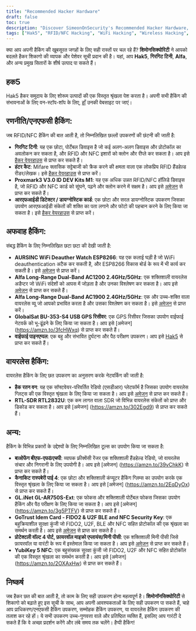 ```yaml
---
title: "Recommended Hacker Hardware"
draft: false
toc: true
description: "Discover SimeonOnSecurity's Recommended Hacker Hardware, including tools for RFID/NFC and WiFi hacking, wireless hacking, and more. Shop top products from brands like Hak5, Chameleon Tiny, Alfa, and more. Find the perfect tool for your needs with SimeonOnSecurity's comprehensive and professional recommendations."
tags: ["Hak5", "RFID/NFC Hacking", "WiFi Hacking", "Wireless Hacking", "Other", "Recommendations", "Chameleon Tiny", "Hunter Cat", "Proxmark3", "RFID Detector", "WiFi Deauther Watch", "Alfa Long-Range Dual-Band", "GlobalSat BU-353-S4", "WiFi Pineapple", "HackRF One", "RTL-SDR RTL2832U", "BaoFeng BF-F8HP", "CanaKit Raspberry Pi 4", "GL.iNet GL-AR750S-Ext", "GoTrust Idem Card", "Protectli Vault", "YubiKey 5 NFC", "FIDO2", "U2F BLE", "NFC Security Key"]
---
```


 क्या आप अपनी हैकिंग की खूबसूरत जगहों के लिए सही रास्तों पर चल रहे हैं? **शिमोनसिक्योरिटी** ने आपको बदलते हैकर शिकागो की व्यापक और पेशेवर सूची प्रदान की है। यहां, आप **Hak5**, **गिरगिट टिनी**, **Alfa**, और अन्य प्रमुख सितारों के शीर्ष उत्पाद पा सकते हैं।  ## हक5 Hak5 हैकर समुदाय के लिए शोरूम उत्पादों की एक विस्तृत श्रृंखला पेश करता है। अपनी सभी हैकिंग की संभावनाओं के लिए वन-स्टॉप-शॉप के लिए, [हाँ](https://shop.hak5.org/) उनकी वेबसाइट पर जाएं।  ## रणनीति/एनएफसी हैकिंग: जब RFID/NFC हैकिंग की बात आती है, तो निम्नलिखित छल्लों उपकरणों की छंटनी की जाती है: - **गिरगिट टिनी**: यह एक छोटा, पोर्टेबल डिवाइस है जो कई अलग-अलग डिवाइस और प्रोटोकॉल का अवलोकन कर सकता है, और RFID और NFC इशारों को क्लोन और रीप्ले कर सकता है। आप इसे [हैकर वेयरहाउस](https://hackerwarehouse.com/product/chameleon-tiny/) से प्राप्त कर सकते हैं। - **हंटर कैट**: Mifare क्लासिक सट्टेबाजी को क्रैक करने की क्षमता वाला एक लोकप्रिय RFID हैंडहेल्ड रीडर/लेखक। इसे [हैकर वेयरहाउस](https://hackerwarehouse.com/product/hunter-cat/) से प्राप्त करें। - **Proxmark3 V3.0 ID DEV Kits M1**: यह एक अधिक उन्नत RFID/NFC हॉलिडे डिवाइस है, जो RFID और NFC कार्ड को सूंघने, पढ़ने और क्लोन करने में सक्षम है। आप इसे [अमेजन](https://amzn.to/3g83cFx) से प्राप्त कर सकते हैं। - **आरएफआईडी डिटेक्टर / डायग्नोस्टिक कार्ड**: एक छोटा और सरल डायग्नोस्टिक उपकरण जिसका उपयोग आरएफआईडी संकेतों की शक्ति का पता लगाने और फोटो की पहचान करने के लिए किया जा सकता है। इसे [हैकर वेयरहाउस](https://hackerwarehouse.com/product/rfid-detector-diagnostic-card/) से प्राप्त करें।  ## अफवाह हैकिंग: संबद्ध हैकिंग के लिए निम्नलिखित छटा छटा की देखी जाती है: - **AURSINC WiFi Deauther Watch ESP8266**: यह एक कलाई घड़ी है जो WiFi deauthentication अटैक कर सकती है, और ESP8266 विकास बोर्ड के रूप में भी कार्य कर सकती है। इसे [अमेजन](https://amzn.to/2P0W3uX) से प्राप्त करें। - **Alfa Long-Range Dual-Band AC1200 2.4GHz/5GHz**: एक शक्तिशाली वायरलेस अडैप्टर जो WiFi संदेशों को आपस में जोड़ता है और उनका विश्लेषण कर सकता है। आप इसे [अमेजन](https://amzn.to/330FAPG) से प्राप्त कर सकते हैं। - **Alfa Long-Range Dual-Band AC1900 2.4GHz/5GHz**: एक और उच्च-शक्ति वाला वायरलेस व्यू जो आपको प्रभावित करता है और उसका विश्लेषण कर सकता है। इसे [अमेजन](https://amzn.to/39xzZlh) से प्राप्त करें। - **GlobalSat BU-353-S4 USB GPS रिसीवर**: एक GPS रिसीवर जिसका उपयोग वाईफाई नेटवर्क को भू-ढूंढने के लिए किया जा सकता है। आप इसे [अमेजन] (https://amzn.to/3fcHWxq) से प्राप्त कर सकते हैं। - **वाईफाई पाइनएप्पल**: एक बहु और संभावित दुर्घटना और पैठ परीक्षण उपकरण। आप इसे [Hak5](https://shop.hak5.org/products/wifi-pineapple) से प्राप्त कर सकते हैं।  ## वायरलेस हैकिंग: वायरलेस हैकिंग के लिए छत उपकरण का अनुसरण करके नेटवर्किंग की जाती है: - **हैक रतन वन**: यह एक सॉफ्टवेयर-परिवर्तित रेडियो (एसडीआर) प्लेटफॉर्म है जिसका उपयोग वायरलेस ग्लिट्स की एक विस्तृत श्रृंखला के लिए किया जा सकता है। आप इसे [अमेजन](https://amzn.to/2OXVj9Q) से प्राप्त कर सकते हैं। - **RTL-SDR RTL2832U**: एक कम लागत वाला SDR जो विभिन्न वायरलेस संकेतों को प्राप्त और डिकोड कर सकता है। आप इसे [अमेजन] (https://amzn.to/302Egd9) से प्राप्त कर सकते हैं।  ## अन्य: हैकिंग के विभिन्न प्रकारों के उद्देश्यों के लिए निम्नलिखित टूल्स का उपयोग किया जा सकता है: - **बाओफेंग बीएफ-एफ8एचपी**: व्यापक फ्रीक्वेंसी रेंजर एक शक्तिशाली हैंडहेल्ड रेडियो, जो वायरलेस संचार और निगरानी के लिए उपयोगी है। आप इसे [अमेजन] (https://amzn.to/39vChkK) से प्राप्त कर सकते हैं। - **कैनाकिट रास्पबेरी पाई 4**: एक छोटा और शक्तिशाली कंप्यूटर हैकिंग ग्लिम्स का उपयोग करके एक विस्तृत श्रृंखला के लिए किया जा सकता है। आप इसे [अमेजन] (https://amzn.to/2EqDyOx) से प्राप्त कर सकते हैं। - **GL.iNet GL-AR750S-Ext**: एक फोकस और शक्तिशाली पोर्टेबल फोकस जिसका उपयोग हैकिंग और पैठ परीक्षण के लिए किया जा सकता है। आप इसे [अमेजन] (https://amzn.to/3g5PTFV) से प्राप्त कर सकते हैं। - **GoTrust Idem Card - FIDO2 & U2F BLE and NFC Security Key**: एक बहुक्रियाशील सुरक्षा कुंजी जो FIDO2, U2F, BLE और NFC सहित प्रोटोकॉल की एक श्रृंखला का समर्थन करती है। आप इसे [अमेजन](https://amzn.to/30RFE1x) से प्राप्त कर सकते हैं। - **प्रोटेक्टली वॉल्ट 4 पोर्ट, फ़ायरवॉल माइक्रो एप्लायंस/मिनी पीसी**: एक शक्तिशाली मिनी पीसी जिसे फ़ायरवॉल या वारंटी के रूप में इस्तेमाल किया जा सकता है। आप इसे [अमेजन](https://amzn.to/2X1S2KZ) से प्राप्त कर सकते हैं। - **YubiKey 5 NFC**: एक बहुसंख्यक सुरक्षा कुंजी जो FIDO2, U2F और NFC सहित प्रोटोकॉल की एक विस्तृत श्रृंखला का समर्थन करती है। आप इसे [अमेजन] (https://amzn.to/2OXAxHw) से प्राप्त कर सकते हैं।  ## निष्कर्ष जब हैकर छत की बात आती है, तो काम के लिए सही उपकरण होना महत्वपूर्ण है। **शिमोनॉनसिक्योरिटी** से शिकागो को बढ़ाते हुए इस सूची के साथ, आप अपनी आवश्यकताओं के लिए सही उपकरण पा सकते हैं, चाहे आप प्राधिकरण/एनएफसी हैकिंग उपकरण, सम्मोहक हैकिंग उपकरण, या वायरलेस हैकिंग उपकरण की तलाश कर रहे हों। ये सभी उपकरण उच्च-गुणवत्ता वाले और प्रतिष्ठित व्यक्ति हैं, इसलिए आप गारंटी दे सकते हैं कि वे अच्छा प्रदर्शन करेंगे और लंबे समय तक चलेंगे। हैप्पी हैकिंग!  